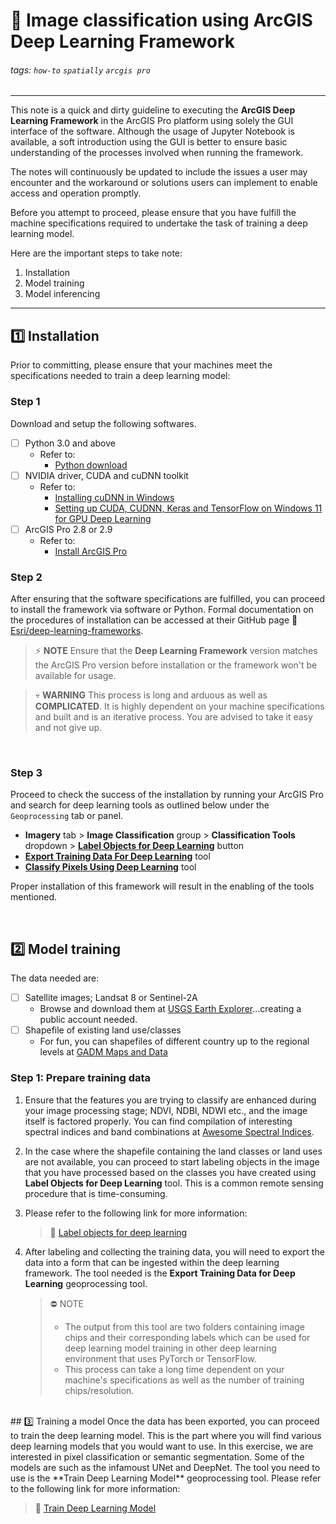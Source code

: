 # 🚀 Image classification using ArcGIS Deep Learning Framework

###### tags: `how-to` `spatially` `arcgis pro`
---------------------------
This note is a quick and dirty guideline to executing the **ArcGIS Deep Learning Framework** in the ArcGIS Pro platform using solely the GUI interface of the software. Although the usage of Jupyter Notebook is available, a soft introduction using the GUI is better to ensure basic understanding of the processes involved when running the framework.

The notes will continuously be updated to include the issues a user may encounter and the workaround or solutions users can implement to enable access and operation promptly. 

Before you attempt to proceed, please ensure that you have fulfill the machine specifications required to undertake the task of training a deep learning model. 

Here are the important steps to take note:

1. Installation
2. Model training
3. Model inferencing

--------------------------
## 1️⃣ Installation

Prior to committing, please ensure that your machines meet the specifications needed to train a deep learning model:

### **Step 1**
Download and setup the following softwares.
- [ ] Python 3.0 and above
    - Refer to:
        - [Python download](https://www.python.org/downloads/)
- [ ] NVIDIA driver, CUDA and cuDNN toolkit
    - Refer to: 
        - [Installing cuDNN in Windows](https://docs.nvidia.com/deeplearning/cudnn/install-guide/index.html#install-windows) 
        - [Setting up CUDA, CUDNN, Keras and TensorFlow on Windows 11 for GPU Deep Learning](https://youtu.be/OEFKlRSd8Ic)
- [ ] ArcGIS Pro 2.8 or 2.9
    - Refer to:
        - [Install ArcGIS Pro](https://pro.arcgis.com/en/pro-app/2.8/get-started/install-and-sign-in-to-arcgis-pro.htm)

### **Step 2**

After ensuring that the software specifications are fulfilled, you can proceed to install the framework via software or Python. Formal documentation on the procedures of installation can be accessed at their GitHub page  🔗 [Esri/deep-learning-frameworks](https://github.com/Esri/deep-learning-frameworks/blob/master/README.md?rmedium=links_esri_com_b_d&rsource=https%3A%2F%2Flinks.esri.com%2Fdeep-learning-framework-install).

> ⚡ **NOTE**
> Ensure that the **Deep Learning Framework** version matches the ArcGIS Pro version before installation or the framework won't be available for usage.


> 💀 **WARNING**
> This process is long and arduous as well as **COMPLICATED**. It is highly dependent on your machine specifications and built and is an iterative process. You are advised to take it easy and not give up. 

<br />

### **Step 3**
Proceed to check the success of the installation by running your ArcGIS Pro and search for deep learning tools as outlined below under the `Geoprocessing` tab or panel.

- **Imagery** tab > **Image Classification** group > **Classification Tools** dropdown > [**Label Objects for Deep Learning**](https://pro.arcgis.com/en/pro-app/2.8/tool-reference/image-analyst/export-training-data-for-deep-learning.htm) button
- [**Export Training Data For Deep Learning**](https://pro.arcgis.com/en/pro-app/2.8/tool-reference/image-analyst/export-training-data-for-deep-learning.htm) tool 
- [**Classify Pixels Using Deep Learning**](https://pro.arcgis.com/en/pro-app/2.8/tool-reference/image-analyst/classify-pixels-using-deep-learning.htm) tool

Proper installation of this framework will result in the enabling of the tools mentioned.

<br />

## 2️⃣ Model training
The data needed are:
- [ ]  Satellite images; Landsat 8 or Sentinel-2A
    - Browse and download them at [USGS Earth Explorer](https://earthexplorer.usgs.gov/)...creating a public account needed. 
- [ ] Shapefile of existing land use/classes
    - For fun, you can shapefiles of different country up to the regional levels at [GADM Maps and Data](https://gadm.org/index.html)

### **Step 1: Prepare training data**
1. Ensure that the features you are trying to classify are enhanced during your image processing stage; NDVI, NDBI, NDWI etc., and the image itself is factored properly. You can find compilation of interesting spectral indices and band combinations at [Awesome Spectral Indices](https://github.com/awesome-spectral-indices/awesome-spectral-indices).

2. In the case where the shapefile containing the land classes or land uses are not available, you can proceed to start labeling objects in the image that you have processed based on the classes you have created using **Label Objects for Deep Learning** tool. This is a common remote sensing procedure that is time-consuming. 

3. Please refer to the following link for more information: 
    > 🔗 [Label objects for deep learning](https://pro.arcgis.com/en/pro-app/2.8/help/analysis/image-analyst/label-objects-for-deep-learning.htm)

4. After labeling and collecting the training data, you will need to export the data into a form that can be ingested within the deep learning framework. The tool needed is the **Export Training Data for Deep Learning** geoprocessing tool. 
    > ⛔ NOTE
    > - The output from this tool are two folders containing image chips and their corresponding labels which can be used for deep learning model training in other deep learning environment that uses PyTorch or TensorFlow. 
    > - This process can take a long time dependent on your machine's specifications as well as the number of training chips/resolution.


<br />
## 3️⃣ Training a model
Once the data has been exported, you can proceed to train the deep learning model. This is the part where you will find various deep learning models that you would want to use. In this exercise, we are interested in pixel classification or semantic segmentation. Some of the models are such as the infamoust UNet and DeepNet. The tool you need to use is the **Train Deep Learning Model** geoprocessing tool. Please refer to the following link for more information:

> 🔗 [Train Deep Learning Model](https://pro.arcgis.com/en/pro-app/2.8/tool-reference/image-analyst/train-deep-learning-model.htm)

